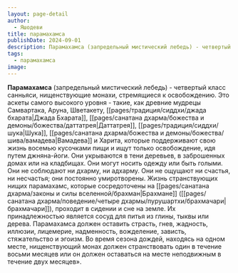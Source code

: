 ```yaml
---
layout: page-detail
author:
  - Яшодеви
title: парамахамса
publishDate: 2024-09-01
description: Парамахамса (запредельный мистический лебедь) - четвертый класс санньяси, нищенствующие монахи, стремящиеся к освобождению.
tags:
  - парамахамса
image:
---
```

**Парамахамса** (запредельный мистический лебедь) - четвертый класс санньяси, нищенствующие монахи, стремящиеся к освобождению.
Это аскеты самого высокого уровня - такие, как древние мудрецы Самвартака, Аруна, Шветакету, [[pages/традиция/сиддхи/джада бхарата|Джада Бхарата]], [[pages/санатана дхарма/божества и демоны/божества/даттатрея|Даттатрея]], [[pages/традиция/сиддхи/шука|Шука]], [[pages/санатана дхарма/божества и демоны/божества/шива/вамадева|Вамадева]] и Харита, которые поддерживают свою жизнь восемью кусочками пищи и ищут только освобождение, идя путем джняна-йоги. Они укрываются в тени деревьев, в заброшенных домах или на кладбищах. Они могут носить одежду или быть голыми. Они не соблюдают ни дхарму, ни адхарму. Они не ощущают ни счастья, ни несчастья; они постоянно умиротворены. Жизнь странствующих нищих парамахамс, которые сосредоточены на [[pages/санатана дхарма/законы и силы вселенной/брахман|Брахмане]] ([[pages/санатана дхарма/поведение/четыре дхармы/пурушартхи/брахмачари|брахмачари]]), проходит в сидении и сне на земле. Их принадлежностью является сосуд для питья из глины, тыквы или дерева. Парамахамса должен оставить страсть, гнев, жадность, иллюзии, лицемерие, надменность, вожделение, зависть, стяжательство и эгоизм. Во время сезона дождей, находясь на одном месте, нищенствующий монах должен странствовать один в течение восьми месяцев или он должен оставаться на месте неподвижным в течение двух месяцев».

